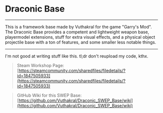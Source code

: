# Draconic Base

_____

This is a framework base made by Vuthakral for the game "Garry's Mod". The Draconic Base provides a competent and lightweight weapon base, playermodel extensions, stuff for extra visual effects, and a physical object projectile base with a ton of features, and some smaller less notable things.

_____

I'm not good at writing stuff like this.
tl;dr don't reupload my code, kthx.

> Steam Workshop Page: [https://steamcommunity.com/sharedfiles/filedetails/?id=1847505933](https://steamcommunity.com/sharedfiles/filedetails/?id=1847505933)

> GitHub Wiki for this SWEP Base: [https://github.com/Vuthakral/Draconic_SWEP_Base/wiki](https://github.com/Vuthakral/Draconic_SWEP_Base/wiki)
